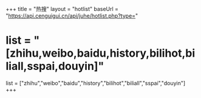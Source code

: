 +++
title = "热搜"
layout = "hotlist"
baseUrl = "https://api.cenguigui.cn/api/juhe/hotlist.php?type="
# list = "[zhihu,weibo,baidu,history,bilihot,biliall,sspai,douyin]"
list = ["zhihu","weibo","baidu","history","bilihot","biliall","sspai","douyin"]
+++
